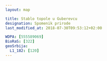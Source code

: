 ```yaml
---
layout: map

title: Stablo topole u Guberevcu
designation: Spomenik prirode
last_modified_at: 2018-07-30T09:53:12+02:00

WDPA: [555589069]
BioRaS: [322]
geoSrbija:
  L1_182: [120]
---
```

